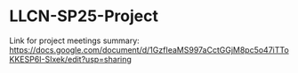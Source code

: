 # LLCN-SP25-Project

Link for project meetings summary: https://docs.google.com/document/d/1GzfIeaMS997aCctGGjM8pc5o47iTToKKESP6I-SIxek/edit?usp=sharing